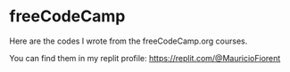 # freeCodeCamp

Here are the codes I wrote from the freeCodeCamp.org courses.

You can find them in my replit profile: https://replit.com/@MauricioFiorent
